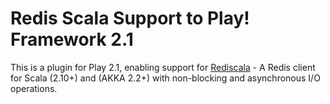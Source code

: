 # Redis Scala Support to Play! Framework 2.1

This is a plugin for Play 2.1, enabling support for [Rediscala](https://github.com/etaty/rediscala) - A Redis client for Scala (2.10+) and (AKKA 2.2+) with non-blocking and asynchronous I/O operations.
